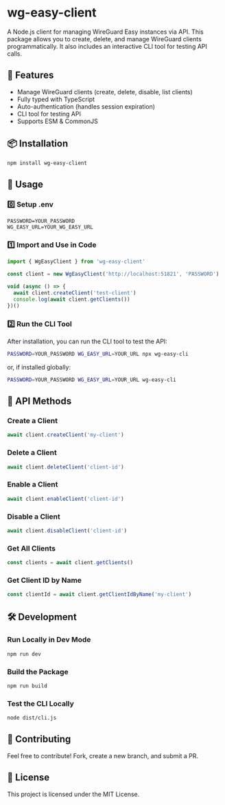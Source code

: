# wg-easy-client

A Node.js client for managing WireGuard Easy instances via API. This package allows you to create, delete, and manage WireGuard clients programmatically. It also includes an interactive CLI tool for testing API calls.

## 🚀 Features

- Manage WireGuard clients (create, delete, disable, list clients)
- Fully typed with TypeScript
- Auto-authentication (handles session expiration)
- CLI tool for testing API
- Supports ESM & CommonJS

## 📦 Installation

```sh
npm install wg-easy-client
```

## 🚀 Usage

### 0️⃣ Setup .env

```
PASSWORD=YOUR_PASSWORD
WG_EASY_URL=YOUR_WG_EASY_URL
```

### 1️⃣ Import and Use in Code

```ts
import { WgEasyClient } from 'wg-easy-client'

const client = new WgEasyClient('http://localhost:51821', 'PASSWORD')

void (async () => {
  await client.createClient('test-client')
  console.log(await client.getClients())
})()
```

### 2️⃣ Run the CLI Tool

After installation, you can run the CLI tool to test the API:

```sh
PASSWORD=YOUR_PASSWORD WG_EASY_URL=YOUR_URL npx wg-easy-cli
```

or, if installed globally:

```sh
PASSWORD=YOUR_PASSWORD WG_EASY_URL=YOUR_URL wg-easy-cli
```

## 🔧 API Methods

### Create a Client

```ts
await client.createClient('my-client')
```

### Delete a Client

```ts
await client.deleteClient('client-id')
```

### Enable a Client

```ts
await client.enableClient('client-id')
```

### Disable a Client

```ts
await client.disableClient('client-id')
```

### Get All Clients

```ts
const clients = await client.getClients()
```

### Get Client ID by Name

```ts
const clientId = await client.getClientIdByName('my-client')
```

## 🛠 Development

### Run Locally in Dev Mode

```sh
npm run dev
```

### Build the Package

```sh
npm run build
```

### Test the CLI Locally

```sh
node dist/cli.js
```

## 📢 Contributing

Feel free to contribute! Fork, create a new branch, and submit a PR.

## 📝 License

This project is licensed under the MIT License.
